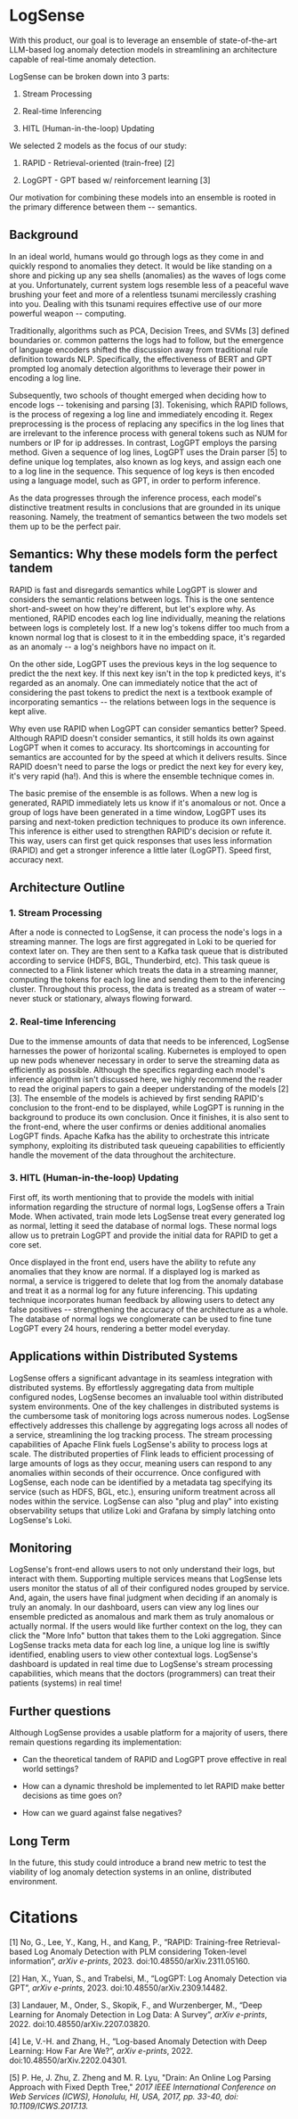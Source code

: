 # LogSense

With this product, our goal is to leverage an ensemble of state-of-the-art LLM-based log anomaly detection models in streamlining an architecture capable of real-time anomaly detection.

LogSense can be broken down into 3 parts:

1. Stream Processing

2. Real-time Inferencing

3. HITL (Human-in-the-loop) Updating

We selected 2 models as the focus of our study:

1. RAPID - Retrieval-oriented (train-free) [2]

2. LogGPT - GPT based w/ reinforcement learning [3]

Our motivation for combining these models into an ensemble is rooted in the primary difference between them -- semantics.

## Background

In an ideal world, humans would go through logs as they come in and quickly respond to anomalies they detect. It would be like standing on a shore and picking up any sea shells (anomalies) as the waves of logs come at you. Unfortunately, current system logs resemble less of a peaceful wave brushing your feet and more of a relentless tsunami mercilessly crashing into you. Dealing with this tsunami requires effective use of our more powerful weapon -- computing. 

Traditionally, algorithms such as PCA, Decision Trees, and SVMs [3] defined boundaries or. common patterns the logs had to follow, but the emergence of language encoders shifted the discussion away from traditional rule definition towards NLP. Specifically, the effectiveness of BERT and GPT prompted log anomaly detection algorithms to leverage their power in encoding a log line.

Subsequently, two schools of thought emerged when deciding how to encode logs -- tokenising and parsing [3]. Tokenising, which RAPID follows, is the process of regexing a log line and immediately encoding it. Regex preprocessing is the process of replacing any specifics in the log lines that are irrelevant to the inference process with general tokens such as NUM for numbers or IP for ip addresses. In contrast, LogGPT employs the parsing method. Given a sequence of log lines, LogGPT uses the Drain parser [5] to define unique log templates, also known as log keys, and assign each one to a log line in the sequence. This sequence of log keys is then encoded using a language model, such as GPT, in order to perform inference.

As the data progresses through the inference process, each model's distinctive treatment results in conclusions that are grounded in its unique reasoning. Namely, the treatment of semantics between the two models set them up to be the perfect pair.

## Semantics: Why these models form the perfect tandem

RAPID is fast and disregards semantics while LogGPT is slower and considers the semantic relations between logs. This is the one sentence short-and-sweet on how they're different, but let's explore why. As mentioned, RAPID encodes each log line individually, meaning the relations between logs is completely lost. If a new log's tokens differ too much from a known normal log that is closest to it in the embedding space, it's regarded as an anomaly -- a log's neighbors have no impact on it.

On the other side, LogGPT uses the previous keys in the log sequence to predict the the next key. If this next key isn't in the top k predicted keys, it's regarded as an anomaly. One can immediately notice that the act of considering the past tokens to predict the next is a textbook example of incorporating semantics -- the relations between logs in the sequence is kept alive.

Why even use RAPID when LogGPT can consider semantics better? Speed. Although RAPID doesn't consider semantics, it still holds its own against LogGPT when it comes to accuracy. Its shortcomings in accounting for semantics are accounted for by the speed at which it delivers results. Since RAPID doesn't need to parse the logs or predict the next key for every key, it's very rapid (ha!). And this is where the ensemble technique comes in.

The basic premise of the ensemble is as follows. When a new log is generated, RAPID immediately lets us know if it's anomalous or not. Once a group of logs have been generated in a time window, LogGPT uses its parsing and next-token prediction techniques to produce its own inference. This inference is either used to strengthen RAPID's decision or refute it. This way, users can first get quick responses that uses less information (RAPID) and get a stronger inference a little later (LogGPT). Speed first, accuracy next.

## Architecture Outline

### 1. Stream Processing

After a node is connected to LogSense, it can process the node's logs in a streaming manner. The logs are first aggregated in Loki to be queried for context later on. They are then sent to a Kafka task queue that is distributed according to service (HDFS, BGL, Thunderbird, etc). This task queue is connected to a Flink listener which treats the data in a streaming manner, computing the tokens for each log line and sending them to the inferencing cluster. Throughout this process, the data is treated as a stream of water -- never stuck or stationary, always flowing forward.

### 2. Real-time Inferencing

Due to the immense amounts of data that needs to be inferenced, LogSense harnesses the power of horizontal scaling. Kubernetes is employed to open up new pods whenever necessary in order to serve the streaming data as efficiently as possible. Although the specifics regarding each model's inference algorithm isn't discussed here, we highly recommend the reader to read the original papers to gain a deeper understanding of the models [2][3]. The ensemble of the models is achieved by first sending RAPID's conclusion to the front-end to be displayed, while LogGPT is running in the background to produce its own conclusion. Once it finishes, it is also sent to the front-end, where the user confirms or denies additional anomalies LogGPT finds. Apache Kafka has the ability to orchestrate this intricate symphony, exploiting its distributed task queueing capabilities to efficiently handle the movement of the data throughout the architecture.

### 3. HITL (Human-in-the-loop) Updating

First off, its worth mentioning that to provide the models with initial information regarding the structure of normal logs, LogSense offers a Train Mode. When activated, train mode lets LogSense treat every generated log as normal, letting it seed the database of normal logs. These normal logs allow us to pretrain LogGPT and provide the initial data for RAPID to get a core set.

Once displayed in the front end, users have the ability to refute any anomalies that they know are normal. If a displayed log is marked as normal, a service is triggered to delete that log from the anomaly database and treat it as a normal log for any future inferencing. This updating technique incorporates human feedback by allowing users to detect any false positives -- strengthening the accuracy of the architecture as a whole. The database of normal logs we conglomerate can be used to fine tune LogGPT every 24 hours, rendering a better model everyday.

## Applications within Distributed Systems

LogSense offers a significant advantage in its seamless integration with distributed systems. By effortlessly aggregating data from multiple configured nodes, LogSense becomes an invaluable tool within distributed system environments. One of the key challenges in distributed systems is the cumbersome task of monitoring logs across numerous nodes. LogSense effectively addresses this challenge by aggregating logs across all nodes of a service, streamlining the log tracking process. The stream processing capabilities of Apache Flink fuels LogSense's ability to process logs at scale. The distributed properties of Flink leads to efficient processing of large amounts of logs as they occur, meaning users can respond to any anomalies within seconds of their occurrence. Once configured with LogSense, each node can be identified by a metadata tag specifying its service (such as HDFS, BGL, etc.), ensuring uniform treatment across all nodes within the service. LogSense can also "plug and play" into existing observability setups that utilize Loki and Grafana by simply latching onto LogSense's Loki.

## Monitoring

LogSense's front-end allows users to not only understand their logs, but interact with them. Supporting multiple services means that LogSense lets users monitor the status of all of their configured nodes grouped by service. And, again, the users have final judgment when deciding if an anomaly is truly an anomaly. In our dashboard, users can view any log lines our ensemble predicted as anomalous and mark them as truly anomalous or actually normal. If the users would like further context on the log, they can click the "More Info" button that takes them to the Loki aggregation. Since LogSense tracks meta data for each log line, a unique log line is swiftly identified, enabling users to view other contextual logs. LogSense's dashboard is updated in real time due to LogSense's stream processing capabilities, which means that the doctors (programmers) can treat their patients (systems) in real time!

## Further questions

Although LogSense provides a usable platform for a majority of users, there remain questions regarding its implementation:

- Can the theoretical tandem of RAPID and LogGPT prove effective in real world settings?

- How can a dynamic threshold be implemented to let RAPID make better decisions as time goes on?

- How can we guard against false negatives?

## Long Term

In the future, this study could introduce a brand new metric to test the viability of log anomaly detection systems in an online, distributed environment.

# Citations

[1] No, G., Lee, Y., Kang, H., and Kang, P., “RAPID: Training-free Retrieval-based Log Anomaly Detection with PLM considering Token-level information”, <i>arXiv e-prints</i>, 2023. doi:10.48550/arXiv.2311.05160.

[2] Han, X., Yuan, S., and Trabelsi, M., “LogGPT: Log Anomaly Detection via GPT”, <i>arXiv e-prints</i>, 2023. doi:10.48550/arXiv.2309.14482.

[3] Landauer, M., Onder, S., Skopik, F., and Wurzenberger, M., “Deep Learning for Anomaly Detection in Log Data: A Survey”, <i>arXiv e-prints</i>, 2022. doi:10.48550/arXiv.2207.03820.

[4] Le, V.-H. and Zhang, H., “Log-based Anomaly Detection with Deep Learning: How Far Are We?”, <i>arXiv e-prints</i>, 2022. doi:10.48550/arXiv.2202.04301.

[5] P. He, J. Zhu, Z. Zheng and M. R. Lyu, "Drain: An Online Log Parsing Approach with Fixed Depth Tree," <i>2017 IEEE International Conference on Web Services (ICWS)<i>, Honolulu, HI, USA, 2017, pp. 33-40, doi: 10.1109/ICWS.2017.13.
